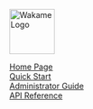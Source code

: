 <span class="align-right"><img src="https://github.com/axsh/wakame-vdc/wiki/images/wakame-logo.png" alt="Wakame Logo" width="80" height="80"></span>
  
[Home Page](../wiki/Home)  
[Quick Start](../wiki/Quick-Start)  
[Administrator Guide](../wiki/Administrator-Guide)  
[API Reference](../wiki/API-Reference) 

